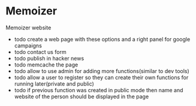 # Memoizer
Memoizer website

- todo create a web page with these options and a right panel for google campaigns
- todo contact us form
- todo publish in hacker news
- todo memcache the page
- todo allow to use admin for adding more functions(similar to dev tools)
- todo allow a user to register so they can create their own functions for running later(private and public)
- todo if previous function was created in public mode then name and website of the person should be displayed in the page
